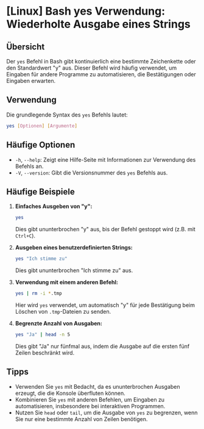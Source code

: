 # [Linux] Bash yes Verwendung: Wiederholte Ausgabe eines Strings

## Übersicht
Der `yes` Befehl in Bash gibt kontinuierlich eine bestimmte Zeichenkette oder den Standardwert "y" aus. Dieser Befehl wird häufig verwendet, um Eingaben für andere Programme zu automatisieren, die Bestätigungen oder Eingaben erwarten.

## Verwendung
Die grundlegende Syntax des `yes` Befehls lautet:

```bash
yes [Optionen] [Argumente]
```

## Häufige Optionen
- `-h`, `--help`: Zeigt eine Hilfe-Seite mit Informationen zur Verwendung des Befehls an.
- `-V`, `--version`: Gibt die Versionsnummer des `yes` Befehls aus.

## Häufige Beispiele

1. **Einfaches Ausgeben von "y":**
   ```bash
   yes
   ```
   Dies gibt ununterbrochen "y" aus, bis der Befehl gestoppt wird (z.B. mit `Ctrl+C`).

2. **Ausgeben eines benutzerdefinierten Strings:**
   ```bash
   yes "Ich stimme zu"
   ```
   Dies gibt ununterbrochen "Ich stimme zu" aus.

3. **Verwendung mit einem anderen Befehl:**
   ```bash
   yes | rm -i *.tmp
   ```
   Hier wird `yes` verwendet, um automatisch "y" für jede Bestätigung beim Löschen von `.tmp`-Dateien zu senden.

4. **Begrenzte Anzahl von Ausgaben:**
   ```bash
   yes "Ja" | head -n 5
   ```
   Dies gibt "Ja" nur fünfmal aus, indem die Ausgabe auf die ersten fünf Zeilen beschränkt wird.

## Tipps
- Verwenden Sie `yes` mit Bedacht, da es ununterbrochen Ausgaben erzeugt, die die Konsole überfluten können.
- Kombinieren Sie `yes` mit anderen Befehlen, um Eingaben zu automatisieren, insbesondere bei interaktiven Programmen.
- Nutzen Sie `head` oder `tail`, um die Ausgabe von `yes` zu begrenzen, wenn Sie nur eine bestimmte Anzahl von Zeilen benötigen.